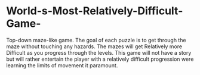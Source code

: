 # World-s-Most-Relatively-Difficult-Game-
Top-down maze-like game. The goal of each puzzle is to get through the maze without touching any hazards. The mazes will get Relatively more Difficult as you progress through the levels. This game will not have a story but will rather entertain the player with a relatively difficult progression were learning the limits of movement it paramount. 
